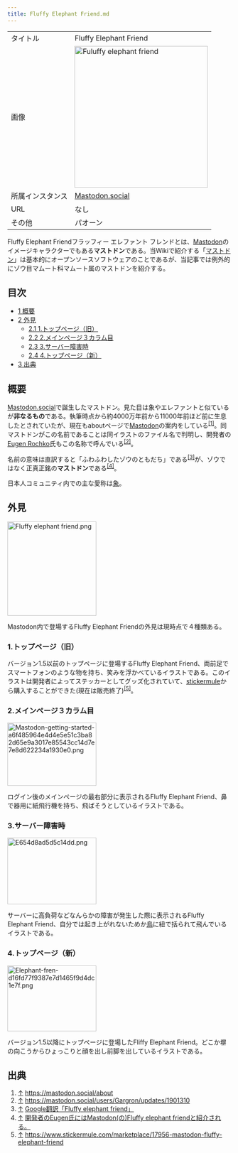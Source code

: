 ```yaml
---
title: Fluffy Elephant Friend.md
---
```

<div>

|                  |                                                                                                                                                                                                                                                                                                                                                                                            |
|------------------|--------------------------------------------------------------------------------------------------------------------------------------------------------------------------------------------------------------------------------------------------------------------------------------------------------------------------------------------------------------------------------------------|
| タイトル         | Fluffy Elephant Friend                                                                                                                                                                                                                                                                                                                                                                     |
| 画像             | [<img src="/images/thumb/7/77/Fluffy_elephant_friend.png/300px-Fluffy_elephant_friend.png" srcset="/images/thumb/7/77/Fluffy_elephant_friend.png/450px-Fluffy_elephant_friend.png 1.5x, /images/7/77/Fluffy_elephant_friend.png 2x" width="300" height="319" alt="Fuluffy elephant friend" />](/%E3%83%95%E3%82%A1%E3%82%A4%E3%83%AB:Fluffy_elephant_friend.png "Fuluffy elephant friend") |
| 所属インスタンス | [Mastodon.social](/Mastodon.social "Mastodon.social")                                                                                                                                                                                                                                                                                                                                      |
| URL              | なし                                                                                                                                                                                                                                                                                                                                                                                       |
| その他           | パオーン                                                                                                                                                                                                                                                                                                                                                                                   |

  

Fluffy Elephant Friendフラッフィー エレファント フレンドとは、[Mastodon](/Mastodon "Mastodon")のイメージキャラクターでもある**マストドン**である。当Wikiで紹介する「[マストドン](/Mastodon "Mastodon")」は基本的にオープンソースソフトウェアのことであるが、当記事では例外的にゾウ目マムート科マムート属のマストドンを紹介する。

<div>

<div lang="ja" dir="ltr">

## 目次

</div>

-   [1 概要](#.E6.A6.82.E8.A6.81)
-   [2 外見](#.E5.A4.96.E8.A6.8B)
    -   [2.1 1.トップページ（旧）](#1..E3.83.88.E3.83.83.E3.83.97.E3.83.9A.E3.83.BC.E3.82.B8.EF.BC.88.E6.97.A7.EF.BC.89)
    -   [2.2 2.メインページ３カラム目](#2..E3.83.A1.E3.82.A4.E3.83.B3.E3.83.9A.E3.83.BC.E3.82.B8.EF.BC.93.E3.82.AB.E3.83.A9.E3.83.A0.E7.9B.AE)
    -   [2.3 3.サーバー障害時](#3..E3.82.B5.E3.83.BC.E3.83.90.E3.83.BC.E9.9A.9C.E5.AE.B3.E6.99.82)
    -   [2.4 4.トップページ（新）](#4..E3.83.88.E3.83.83.E3.83.97.E3.83.9A.E3.83.BC.E3.82.B8.EF.BC.88.E6.96.B0.EF.BC.89)
-   [3 出典](#.E5.87.BA.E5.85.B8)

</div>

## 概要

[Mastodon.social](/Mastodon.social "Mastodon.social")で誕生したマストドン。見た目は象やエレファントと似ているが**非なるもの**である。執筆時点から約4000万年前から11000年前ほど前に生息したとされていたが、現在もaboutページで[Mastodon](/Mastodon "Mastodon")の案内をしている<sup>[\[1\]](#cite_note-1)</sup>。同マストドンがこの名前であることは同イラストのファイル名で判明し、開発者の[Eugen Rochko](/Eugen_Rochko "Eugen Rochko")氏もこの名称で呼んでいる<sup>[\[2\]](#cite_note-2)</sup>。

名前の意味は直訳すると「ふわふわしたゾウのともだち」である<sup>[\[3\]](#cite_note-3)</sup>が、ゾウではなく正真正銘の**マストドン**である<sup>[\[4\]](#cite_note-4)</sup>。

日本人コミュニティ内での主な愛称は[象](/%E8%B1%A1 "象 (存在しないページ)")。

## 外見

<div>

<div>

[<img src="/images/thumb/7/77/Fluffy_elephant_friend.png/200px-Fluffy_elephant_friend.png" srcset="/images/thumb/7/77/Fluffy_elephant_friend.png/300px-Fluffy_elephant_friend.png 1.5x, /images/thumb/7/77/Fluffy_elephant_friend.png/400px-Fluffy_elephant_friend.png 2x" width="200" height="212" alt="Fluffy elephant friend.png" />](/%E3%83%95%E3%82%A1%E3%82%A4%E3%83%AB:Fluffy_elephant_friend.png)

<div>

<div>

[](/%E3%83%95%E3%82%A1%E3%82%A4%E3%83%AB:Fluffy_elephant_friend.png "拡大")

</div>

</div>

</div>

</div>

Mastodon内で登場するFluffy Elephant Friendの外見は現時点で４種類ある。

### 1.トップページ（旧）

バージョン1.5以前のトップページに登場するFluffy Elephant Friend、両前足でスマートフォンのような物を持ち、笑みを浮かべているイラストである。このイラストは開発者によってステッカーとしてグッズ化されていて、<a href="https://www.stickermule.com/marketplace/17956-mastodon-fluffy-elephant-friend" rel="nofollow">stickermule</a>から購入することができた(現在は販売終了)<sup>[\[5\]](#cite_note-5)</sup>。

### 2.メインページ３カラム目

<div>

<div>

[<img src="/images/thumb/b/b8/Mastodon-getting-started-a6f485964e4d4e5e51c3ba82d65e9a3017e85543cc14d7e7e8d622234a1930e0.png/200px-Mastodon-getting-started-a6f485964e4d4e5e51c3ba82d65e9a3017e85543cc14d7e7e8d622234a1930e0.png" srcset="/images/thumb/b/b8/Mastodon-getting-started-a6f485964e4d4e5e51c3ba82d65e9a3017e85543cc14d7e7e8d622234a1930e0.png/300px-Mastodon-getting-started-a6f485964e4d4e5e51c3ba82d65e9a3017e85543cc14d7e7e8d622234a1930e0.png 1.5x, /images/b/b8/Mastodon-getting-started-a6f485964e4d4e5e51c3ba82d65e9a3017e85543cc14d7e7e8d622234a1930e0.png 2x" width="200" height="142" alt="Mastodon-getting-started-a6f485964e4d4e5e51c3ba82d65e9a3017e85543cc14d7e7e8d622234a1930e0.png" />](/%E3%83%95%E3%82%A1%E3%82%A4%E3%83%AB:Mastodon-getting-started-a6f485964e4d4e5e51c3ba82d65e9a3017e85543cc14d7e7e8d622234a1930e0.png)

<div>

<div>

[](/%E3%83%95%E3%82%A1%E3%82%A4%E3%83%AB:Mastodon-getting-started-a6f485964e4d4e5e51c3ba82d65e9a3017e85543cc14d7e7e8d622234a1930e0.png "拡大")

</div>

</div>

</div>

</div>

ログイン後のメインページの最右部分に表示されるFluffy Elephant Friend、鼻で器用に紙飛行機を持ち、飛ばそうとしているイラストである。

### 3.サーバー障害時

<div>

<div>

[<img src="/images/thumb/9/92/E654d8ad5d5c14dd.png/200px-E654d8ad5d5c14dd.png" srcset="/images/thumb/9/92/E654d8ad5d5c14dd.png/300px-E654d8ad5d5c14dd.png 1.5x, /images/thumb/9/92/E654d8ad5d5c14dd.png/400px-E654d8ad5d5c14dd.png 2x" width="200" height="150" alt="E654d8ad5d5c14dd.png" />](/%E3%83%95%E3%82%A1%E3%82%A4%E3%83%AB:E654d8ad5d5c14dd.png)

<div>

<div>

[](/%E3%83%95%E3%82%A1%E3%82%A4%E3%83%AB:E654d8ad5d5c14dd.png "拡大")

</div>

</div>

</div>

</div>

サーバーに高負荷などなんらかの障害が発生した際に表示されるFluffy Elephant Friend、自分では起き上がれないためか[鳥](/%E9%B3%A5 "鳥")に紐で括られて飛んでいるイラストである。

### 4.トップページ（新）

<div>

<div>

[<img src="/images/thumb/4/47/Elephant-fren-d16fd77f9387e7d1465f9d4dc1e7f.png/200px-Elephant-fren-d16fd77f9387e7d1465f9d4dc1e7f.png" srcset="/images/thumb/4/47/Elephant-fren-d16fd77f9387e7d1465f9d4dc1e7f.png/300px-Elephant-fren-d16fd77f9387e7d1465f9d4dc1e7f.png 1.5x, /images/4/47/Elephant-fren-d16fd77f9387e7d1465f9d4dc1e7f.png 2x" width="200" height="148" alt="Elephant-fren-d16fd77f9387e7d1465f9d4dc1e7f.png" />](/%E3%83%95%E3%82%A1%E3%82%A4%E3%83%AB:Elephant-fren-d16fd77f9387e7d1465f9d4dc1e7f.png)

<div>

<div>

[](/%E3%83%95%E3%82%A1%E3%82%A4%E3%83%AB:Elephant-fren-d16fd77f9387e7d1465f9d4dc1e7f.png "拡大")

</div>

</div>

</div>

</div>

バージョン1.5以降にトップページに登場したFliffy Elephant Friend。どこか塀の向こうからひょっこりと顔を出し前脚を出しているイラストである。

## 出典

<div>

1.  [↑](#cite_ref-1) <a href="https://mastodon.social/about" rel="nofollow">https://mastodon.social/about</a>
2.  [↑](#cite_ref-2) <a href="https://mastodon.social/users/Gargron/updates/1901310" rel="nofollow">https://mastodon.social/users/Gargron/updates/1901310</a>
3.  [↑](#cite_ref-3) <a href="https://translate.google.co.jp/?hl=ja&amp;tab=wT&amp;authuser=0#en/ja/Fluffy%20elephant%20friend" rel="nofollow">Google翻訳「Fluffy elephant friend」</a>
4.  [↑](#cite_ref-4) <a href="https://mastodon.social/users/Gargron/updates/1901310" rel="nofollow">開発者のEugen氏にはMastodon(の)Fluffy elephant friendと紹介される。</a>
5.  [↑](#cite_ref-5) <a href="https://www.stickermule.com/marketplace/17956-mastodon-fluffy-elephant-friend" rel="nofollow">https://www.stickermule.com/marketplace/17956-mastodon-fluffy-elephant-friend</a>

</div>

</div>
